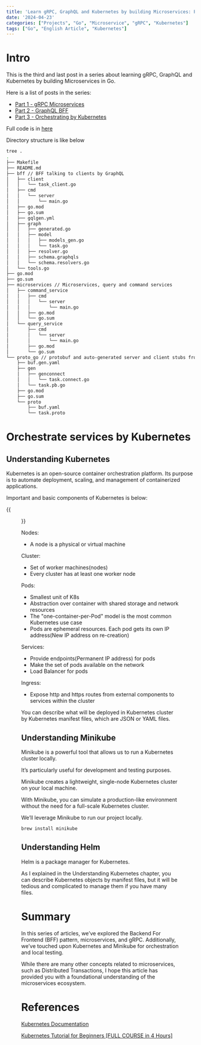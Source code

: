 ```yaml
---
title: 'Learn gRPC, GraphQL and Kubernetes by building Microservices: Part 3 - Kubernetes'
date: '2024-04-23'
categories: ["Projects", "Go", "Microservice", "gRPC", "Kubernetes"]
tags: ["Go", "English Article", "Kubernetes"]
---
```


# Intro

This is the third and last post in a series about learning gRPC, GraphQL and Kubernetes by building Microservices in Go.

Here is a list of posts in the series:

- [Part 1 - gRPC Microservices](https://moonorange.github.io/posts/projects_to_learn/go_microservices/part1)
- [Part 2 - GraphQL BFF](https://moonorange.github.io/posts/projects_to_learn/go_microservices/part2)
- [Part 3 - Orchestrating by Kubernetes](https://moonorange.github.io/posts/projects_to_learn/go_microservices/part3)

Full code is in [here](https://github.com/moonorange/go_programs/tree/main/microservices_tutorial)

Directory structure is like below

```sh
tree .
.
├── Makefile
├── README.md
├── bff // BFF talking to clients by GraphQL
│   ├── client
│   │   └── task_client.go
│   ├── cmd
│   │   └── server
│   │       └── main.go
│   ├── go.mod
│   ├── go.sum
│   ├── gqlgen.yml
│   ├── graph
│   │   ├── generated.go
│   │   ├── model
│   │   │   ├── models_gen.go
│   │   │   └── task.go
│   │   ├── resolver.go
│   │   ├── schema.graphqls
│   │   └── schema.resolvers.go
│   └── tools.go
├── go.mod
├── go.sum
├── microservices // Microservices, query and command services
│   ├── command_service
│   │   ├── cmd
│   │   │   └── server
│   │   │       └── main.go
│   │   ├── go.mod
│   │   └── go.sum
│   └── query_service
│       ├── cmd
│       │   └── server
│       │       └── main.go
│       ├── go.mod
│       └── go.sum
└── proto_go // protobuf and auto-generated server and client stubs from the protobuf
    ├── buf.gen.yaml
    ├── gen
    │   ├── genconnect
    │   │   └── task.connect.go
    │   └── task.pb.go
    ├── go.mod
    ├── go.sum
    └── proto
        ├── buf.yaml
        └── task.proto
```

# Orchestrate services by Kubernetes

## Understanding Kubernetes

Kubernetes is an open-source container orchestration platform. Its purpose is to automate deployment, scaling, and management of containerized applications.

Important and basic components of Kubernetes is below:

{{<figure src="./k8s_components.png" alt="k8s Basic Components" width="100%">}}

Nodes:
- A node is a physical or virtual machine

Cluster:
- Set of worker machines(nodes)
- Every cluster has at least one worker node

Pods:
- Smallest unit of K8s
- Abstraction over container with shared storage and network resources
- The "one-container-per-Pod" model is the most common Kubernetes use case
- Pods are ephemeral resources. Each pod gets its own IP address(New IP address on re-creation)

Services:
- Provide endpoints(Permanent IP address) for pods
- Make the set of pods available on the network
- Load Balancer for pods

Ingress:
- Expose http and https routes from external components to services within the cluster

You can describe what will be deployed in Kubernetes cluster by Kubernetes manifest files, which are JSON or YAML files.

## Understanding Minikube

Minikube is a powerful tool that allows us to run a Kubernetes cluster locally. 

It’s particularly useful for development and testing purposes.

Minikube creates a lightweight, single-node Kubernetes cluster on your local machine.

With Minikube, you can simulate a production-like environment without the need for a full-scale Kubernetes cluster.

We’ll leverage Minikube to run our project locally.

```sh
brew install minikube
```

## Understanding Helm

Helm is a package manager for Kubernetes.

As I explained in the Understanding Kubernetes chapter, you can describe Kubernetes objects by manifest files, but it will be tedious and complicated to manage them if you have many files.

# Summary

In this series of articles, we’ve explored the Backend For Frontend (BFF) pattern, microservices, and gRPC. Additionally, we’ve touched upon Kubernetes and Minikube for orchestration and local testing.

While there are many other concepts related to microservices, such as Distributed Transactions, I hope this article has provided you with a foundational understanding of the microservices ecosystem.

# References

[Kubernetes Documentation](https://kubernetes.io/docs/home/)

[Kubernetes Tutorial for Beginners [FULL COURSE in 4 Hours]](https://www.youtube.com/watch?v=X48VuDVv0do)
